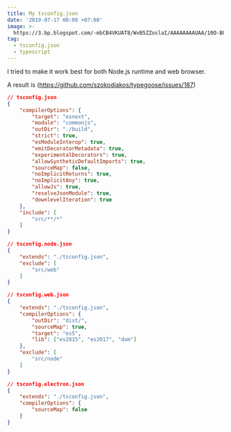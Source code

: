 ```yaml
---
title: My tsconfig.json
date: '2019-07-17 00:00 +07:00'
image: >-
  https://3.bp.blogspot.com/-mbCB4VKUAT8/WvB5ZZoslaI/AAAAAAAAUAA/10O-BO8ynwgwf0RPGJiZDkduOw9QqKo8ACLcBGAs/s1600/typescript-configuration-file-tsconfig-json.jpg
tag:
  - tsconfig.json
  - typescript
---
```


I tried to make it work best for both Node.js runtime and web browser.

<!-- excerpt_separator -->

A result is (<https://github.com/szokodiakos/typegoose/issues/187>)

```json
// tsconfig.json
{
    "compilerOptions": {
        "target": "esnext",
        "module": "commonjs",
        "outDir": "./build",
        "strict": true,
        "esModuleInterop": true,
        "emitDecoratorMetadata": true,
        "experimentalDecorators": true,
        "allowSyntheticDefaultImports": true,
        "sourceMap": false,
        "noImplicitReturns": true,
        "noImplicitAny": true,
        "allowJs": true,
        "resolveJsonModule": true,
        "downlevelIteration": true
    },
    "include": [
        "src/**/*"
    ]
}
```

```json
// tsconfig.node.json
{
    "extends": "./tsconfig.json",
    "exclude": [
        "src/web"
    ]
}
```

```json
// tsconfig.web.json
{
    "extends": "./tsconfig.json",
    "compilerOptions": {
        "outDir": "dist/",
        "sourceMap": true,
        "target": "es5",
        "lib": ["es2015", "es2017", "dom"]
    },
    "exclude": [
        "src/node"
    ]
}
```

```json
// tsconfig.electron.json
{
    "extends": "./tsconfig.json",
    "compilerOptions": {
        "sourceMap": false
    }
}
```
